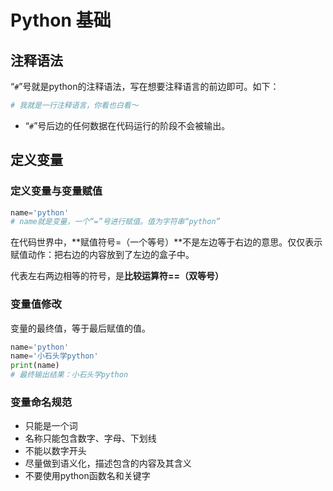 # Python 基础
## 注释语法
“```#```”号就是python的注释语法，写在想要注释语言的前边即可。如下：
```py
# 我就是一行注释语言，你看也白看～
```
* “```#```”号后边的任何数据在代码运行的阶段不会被输出。

## 定义变量
### 定义变量与变量赋值
```py
name='python'
# name就是变量，一个“=”号进行赋值。值为字符串“python”
```
在代码世界中，**赋值符号=（一个等号）**不是左边等于右边的意思。仅仅表示赋值动作：把右边的内容放到了左边的盒子中。

代表左右两边相等的符号，是**比较运算符==（双等号）**
### 变量值修改
变量的最终值，等于最后赋值的值。
```py
name='python'
name='小石头学python'
print(name)
# 最终输出结果：小石头学python
```
### 变量命名规范
* 只能是一个词
* 名称只能包含数字、字母、下划线
* 不能以数字开头
* 尽量做到语义化，描述包含的内容及其含义
* 不要使用python函数名和关键字

<Vssue title="Python 基础" />
